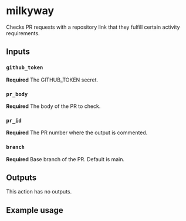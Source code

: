 # milkyway
Checks PR requests with a repository link that they fulfill certain activity requirements.

## Inputs

### `github_token`

**Required** The GITHUB_TOKEN secret.

### `pr_body`

**Required** The body of the PR to check.

### `pr_id`
**Required** The PR number where the output is commented.

### `branch`
**Required** Base branch of the PR. Default is main.

## Outputs

This action has no outputs.

## Example usage


